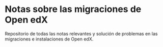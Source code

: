 Notas sobre las migraciones de Open edX
=======================================

Repositorio de todas las notas relevantes y solución de problemas en las migraciones e instalaciones de Open edX.
